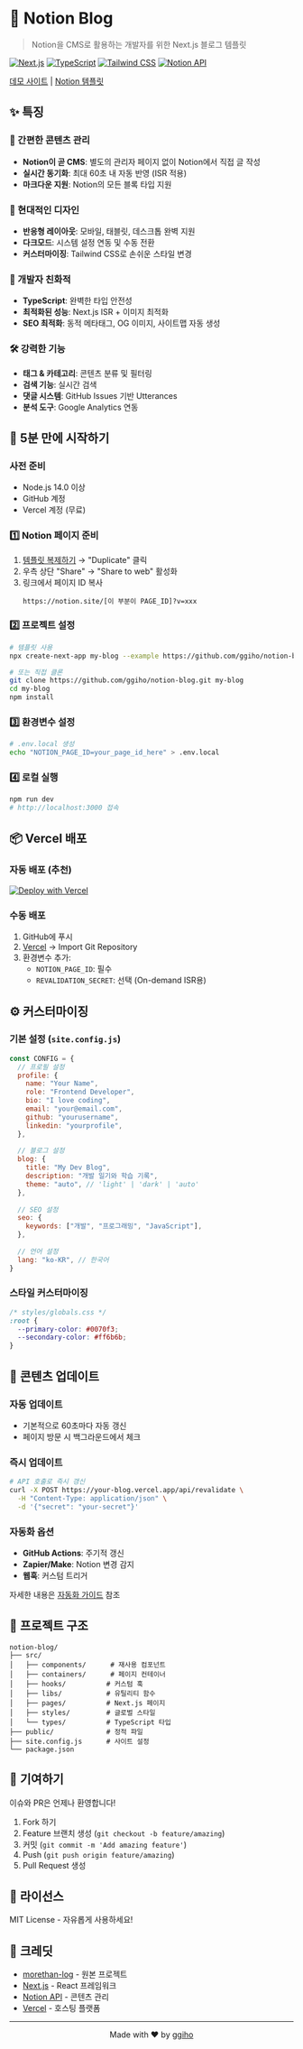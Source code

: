 # 🚀 Notion Blog

> Notion을 CMS로 활용하는 개발자를 위한 Next.js 블로그 템플릿

[![Next.js](https://img.shields.io/badge/Next.js-12.2-black?logo=next.js)](https://nextjs.org/)
[![TypeScript](https://img.shields.io/badge/TypeScript-4.9-blue?logo=typescript)](https://www.typescriptlang.org/)
[![Tailwind CSS](https://img.shields.io/badge/Tailwind-3.2-38B2AC?logo=tailwind-css)](https://tailwindcss.com/)
[![Notion API](https://img.shields.io/badge/Notion-API-000000?logo=notion)](https://developers.notion.com/)

[데모 사이트](https://notion-blog.vercel.app) | [Notion 템플릿](https://giho.notion.site/e447025afa8742f38782fc1c4cc344ac)

## ✨ 특징

### 📝 간편한 콘텐츠 관리
- **Notion이 곧 CMS**: 별도의 관리자 페이지 없이 Notion에서 직접 글 작성
- **실시간 동기화**: 최대 60초 내 자동 반영 (ISR 적용)
- **마크다운 지원**: Notion의 모든 블록 타입 지원

### 🎨 현대적인 디자인
- **반응형 레이아웃**: 모바일, 태블릿, 데스크톱 완벽 지원
- **다크모드**: 시스템 설정 연동 및 수동 전환
- **커스터마이징**: Tailwind CSS로 손쉬운 스타일 변경

### 🔧 개발자 친화적
- **TypeScript**: 완벽한 타입 안전성
- **최적화된 성능**: Next.js ISR + 이미지 최적화
- **SEO 최적화**: 동적 메타태그, OG 이미지, 사이트맵 자동 생성

### 🛠️ 강력한 기능
- **태그 & 카테고리**: 콘텐츠 분류 및 필터링
- **검색 기능**: 실시간 검색
- **댓글 시스템**: GitHub Issues 기반 Utterances
- **분석 도구**: Google Analytics 연동

## 🚀 5분 만에 시작하기

### 사전 준비
- Node.js 14.0 이상
- GitHub 계정
- Vercel 계정 (무료)

### 1️⃣ Notion 페이지 준비

1. [템플릿 복제하기](https://giho.notion.site/e447025afa8742f38782fc1c4cc344ac) → "Duplicate" 클릭
2. 우측 상단 "Share" → "Share to web" 활성화
3. 링크에서 페이지 ID 복사
   ```
   https://notion.site/[이 부분이 PAGE_ID]?v=xxx
   ```

### 2️⃣ 프로젝트 설정

```bash
# 템플릿 사용
npx create-next-app my-blog --example https://github.com/ggiho/notion-blog

# 또는 직접 클론
git clone https://github.com/ggiho/notion-blog.git my-blog
cd my-blog
npm install
```

### 3️⃣ 환경변수 설정

```bash
# .env.local 생성
echo "NOTION_PAGE_ID=your_page_id_here" > .env.local
```

### 4️⃣ 로컬 실행

```bash
npm run dev
# http://localhost:3000 접속
```

## 📦 Vercel 배포

### 자동 배포 (추천)

[![Deploy with Vercel](https://vercel.com/button)](https://vercel.com/new/clone?repository-url=https%3A%2F%2Fgithub.com%2Fggiho%2Fnotion-blog&env=NOTION_PAGE_ID&envDescription=Notion%20%ED%8E%98%EC%9D%B4%EC%A7%80%20ID&envLink=https%3A%2F%2Fgithub.com%2Fggiho%2Fnotion-blog%23%ED%99%98%EA%B2%BD%EB%B3%80%EC%88%98)

### 수동 배포

1. GitHub에 푸시
2. [Vercel](https://vercel.com/new) → Import Git Repository
3. 환경변수 추가:
   - `NOTION_PAGE_ID`: 필수
   - `REVALIDATION_SECRET`: 선택 (On-demand ISR용)

## ⚙️ 커스터마이징

### 기본 설정 (`site.config.js`)

```javascript
const CONFIG = {
  // 프로필 설정
  profile: {
    name: "Your Name",
    role: "Frontend Developer",
    bio: "I love coding",
    email: "your@email.com",
    github: "yourusername",
    linkedin: "yourprofile",
  },
  
  // 블로그 설정
  blog: {
    title: "My Dev Blog",
    description: "개발 일기와 학습 기록",
    theme: "auto", // 'light' | 'dark' | 'auto'
  },
  
  // SEO 설정
  seo: {
    keywords: ["개발", "프로그래밍", "JavaScript"],
  },
  
  // 언어 설정
  lang: "ko-KR", // 한국어
}
```

### 스타일 커스터마이징

```css
/* styles/globals.css */
:root {
  --primary-color: #0070f3;
  --secondary-color: #ff6b6b;
}
```

## 🔄 콘텐츠 업데이트

### 자동 업데이트
- 기본적으로 60초마다 자동 갱신
- 페이지 방문 시 백그라운드에서 체크

### 즉시 업데이트
```bash
# API 호출로 즉시 갱신
curl -X POST https://your-blog.vercel.app/api/revalidate \
  -H "Content-Type: application/json" \
  -d '{"secret": "your-secret"}'
```

### 자동화 옵션
- **GitHub Actions**: 주기적 갱신
- **Zapier/Make**: Notion 변경 감지
- **웹훅**: 커스텀 트리거

자세한 내용은 [자동화 가이드](./AUTOMATION_GUIDE.md) 참조

## 📁 프로젝트 구조

```
notion-blog/
├── src/
│   ├── components/      # 재사용 컴포넌트
│   ├── containers/      # 페이지 컨테이너
│   ├── hooks/          # 커스텀 훅
│   ├── libs/           # 유틸리티 함수
│   ├── pages/          # Next.js 페이지
│   ├── styles/         # 글로벌 스타일
│   └── types/          # TypeScript 타입
├── public/             # 정적 파일
├── site.config.js      # 사이트 설정
└── package.json
```

## 🤝 기여하기

이슈와 PR은 언제나 환영합니다!

1. Fork 하기
2. Feature 브랜치 생성 (`git checkout -b feature/amazing`)
3. 커밋 (`git commit -m 'Add amazing feature'`)
4. Push (`git push origin feature/amazing`)
5. Pull Request 생성

## 📝 라이선스

MIT License - 자유롭게 사용하세요!

## 🙏 크레딧

- [morethan-log](https://github.com/morethanmin/morethan-log) - 원본 프로젝트
- [Next.js](https://nextjs.org/) - React 프레임워크
- [Notion API](https://developers.notion.com/) - 콘텐츠 관리
- [Vercel](https://vercel.com/) - 호스팅 플랫폼

---

<p align="center">
  Made with ❤️ by <a href="https://github.com/ggiho">ggiho</a>
</p>